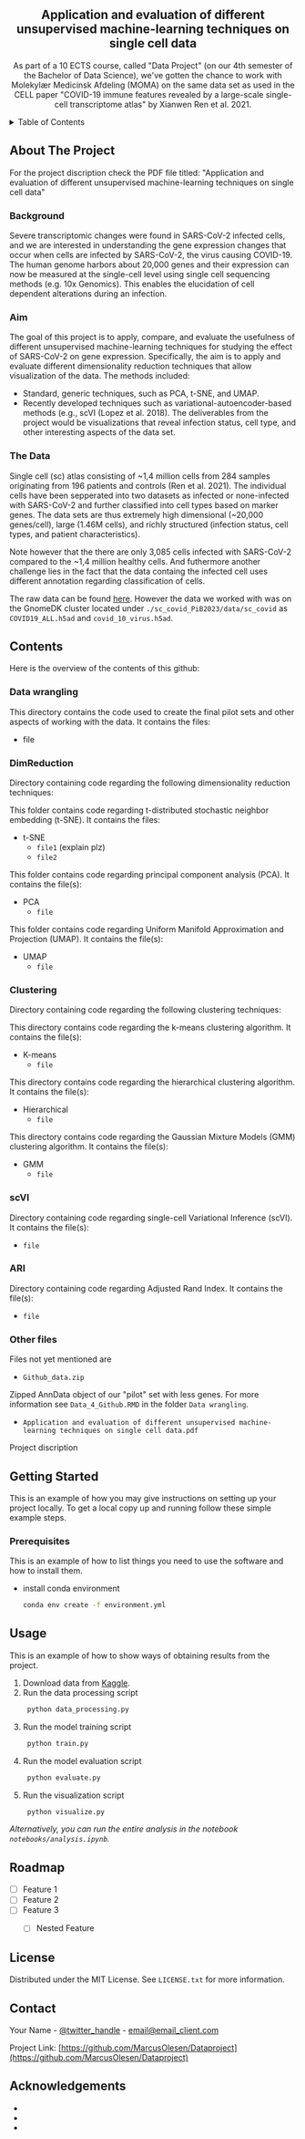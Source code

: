 <h2 align="center">Application and evaluation of different unsupervised machine-learning techniques on single cell data</h2>
  <p align="center">
    As part of a 10 ECTS course, called "Data Project" (on our 4th semester of the Bachelor of Data Science), we've gotten the chance to work with Molekylær Medicinsk Afdeling (MOMA) on the same data set as used in the CELL paper "COVID-19 immune features revealed by a large-scale single-cell transcriptome atlas" by Xianwen Ren et al. 2021.
  </p>
</div>



<!-- TABLE OF CONTENTS -->
<details>
  <summary>Table of Contents</summary>
  <ol>
    <li>
      <a href="#about-the-project">About The Project</a>
    </li>
    <li>
      <a href="#Contents">Contents</a>
      <ul>
        <li><a href="#Data wrangling">Data wrangling</a></li>
      </ul>
      <ul>
        <li><a href="#DimReduction">DimReduction</a></li>
      </ul>
      <ul>
        <li><a href="#Clustering">Clustering</a></li>
      </ul>
      <ul>
        <li><a href="#scVI">scVI</a></li>
      </ul>
      <ul>
        <li><a href="#ARI">ARI</a></li>
      </ul>
      <ul>
        <li><a href="#Other files">Other files</a></li>
      </ul>
    </li>
    <li>
      <a href="#getting-started">Getting Started</a>
      <ul>
        <li><a href="#prerequisites">Prerequisites</a></li>
      </ul>
    </li>
    <li><a href="#usage">Usage</a></li>
    <li><a href="#roadmap">Roadmap</a></li>
    <li><a href="#license">License</a></li>
    <li><a href="#contact">Contact</a></li>
    <li><a href="#acknowledgments">Acknowledgements</a></li>
  </ol>
</details>



<!-- ABOUT THE PROJECT -->
## About The Project

For the project discription check the PDF file titled:
"Application and evaluation of different unsupervised machine-learning techniques on single cell data"

### Background
Severe transcriptomic changes were found in SARS-CoV-2 infected cells, and we are interested in understanding the gene expression changes that occur when cells are infected by SARS-CoV-2, the virus causing COVID-19. The human genome harbors about 20,000 genes and their expression can now be measured at the single-cell level using single cell sequencing methods (e.g. 10x Genomics). This enables the elucidation of cell dependent alterations during an infection.

### Aim
The goal of this project is to apply, compare, and evaluate the usefulness of different unsupervised machine-learning techniques for studying the effect of SARS-CoV-2 on gene expression. Specifically, the aim is to apply and evaluate different dimensionality reduction techniques that allow visualization of the data. The methods included:
- Standard, generic techniques, such as PCA, t-SNE, and UMAP.
- Recently developed techniques such as variational-autoencoder-based methods (e.g., scVI (Lopez et al. 2018).
The deliverables from the project would be visualizations that reveal infection status, cell type, and other interesting aspects of the data set.

### The Data
Single cell (sc) atlas consisting of ~1,4 million cells from 284 samples originating from 196 patients and controls (Ren et al. 2021). The individual cells have been sepperated into two datasets as infected or none-infected with SARS-CoV-2 and further classified into cell types based on marker genes. The data sets are thus extremely high dimensional (~20,000 genes/cell), large (1.46M cells), and richly structured (infection status, cell types, and patient characteristics).

Note however that the there are only 3,085 cells infected with SARS-CoV-2 compared to the ~1,4 million healthy cells. And futhermore another challenge lies in the fact that the data containg the infected cell uses different annotation regarding classification of cells.

The raw data can be found [here](https://www.ncbi.nlm.nih.gov/geo/query/acc.cgi?acc=GSE158055). However the data we worked with was on the GnomeDK cluster located under `./sc_covid_PiB2023/data/sc_covid` as `COVID19_ALL.h5ad` and `covid_10_virus.h5ad`. 
<!-- Contents -->
## Contents

Here is the overview of the contents of this github:
### Data wrangling

This directory contains the code used to create the final pilot sets and other aspects of working with the data. It contains the files:
- file
### DimReduction

Directory containing code regarding the following dimensionality reduction techniques:

This folder contains code regarding t-distributed stochastic neighbor embedding (t-SNE). It contains the files:
- t-SNE
  - `file1` (explain plz)
  - `file2`

This folder contains code regarding principal component analysis (PCA). It contains the file(s):
- PCA
  - `file`

This folder contains code regarding Uniform Manifold Approximation and Projection (UMAP). It contains the file(s):
- UMAP
  - `file`
### Clustering

Directory containing code regarding the following clustering techniques:

This directory contains code regarding the k-means clustering algorithm. It contains the file(s):
- K-means
  - `file` 

This directory contains code regarding the hierarchical clustering algorithm. It contains the file(s):
- Hierarchical
  - `file`

This directory contains code regarding the Gaussian Mixture Models (GMM) clustering algorithm. It contains the file(s):
- GMM
  - `file`
### scVI

Directory containing code regarding single-cell Variational Inference (scVI). It contains the file(s):
- `file`
### ARI

Directory containing code regarding Adjusted Rand Index. It contains the file(s):
- `file`
### Other files

Files not yet mentioned are
- `Github_data.zip`

Zipped AnnData object of our "pilot" set with less genes. For more information see `Data_4_Github.RMD` in the folder `Data wrangling`.
- `Application and evaluation of different unsupervised machine-learning techniques on single cell data.pdf` 

Project discription

<!-- GETTING STARTED -->
## Getting Started

This is an example of how you may give instructions on setting up your project locally.
To get a local copy up and running follow these simple example steps.

### Prerequisites

This is an example of how to list things you need to use the software and how to install them.
* install conda environment
  ```sh
  conda env create -f environment.yml
  ```


<!-- USAGE EXAMPLES -->
## Usage

This is an example of how to show ways of obtaining results from the project.

1. Download data from [Kaggle](https://www.kaggle.com/).
2. Run the data processing script
   ```sh
    python data_processing.py
   ```
3. Run the model training script
   ```sh
    python train.py
   ```
4. Run the model evaluation script
   ```sh
    python evaluate.py
   ```
5. Run the visualization script
   ```sh
    python visualize.py
   ```
_Alternatively, you can run the entire analysis in the notebook `notebooks/analysis.ipynb`._



<!-- ROADMAP -->
## Roadmap

- [ ] Feature 1
- [ ] Feature 2
- [ ] Feature 3
    - [ ] Nested Feature



<!-- LICENSE -->
## License

Distributed under the MIT License. See `LICENSE.txt` for more information.



<!-- CONTACT -->
## Contact

Your Name - [@twitter_handle](https://twitter.com/twitter_handle) - email@email_client.com

Project Link: [https://github.com/MarcusOlesen/Dataproject](https://github.com/MarcusOlesen/Dataproject)



<!-- ACKNOWLEDGMENTS -->
## Acknowledgements

* []()
* []()
* []()
